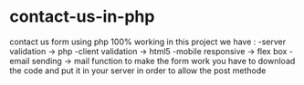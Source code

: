 # contact-us-in-php
contact us form using php 100% working
in this project we have :
-server validation -> php
-client validation -> html5
-mobile responsive -> flex box
-email sending -> mail function
to make the form work you have to download the code and put it in your server in order to allow the post methode
